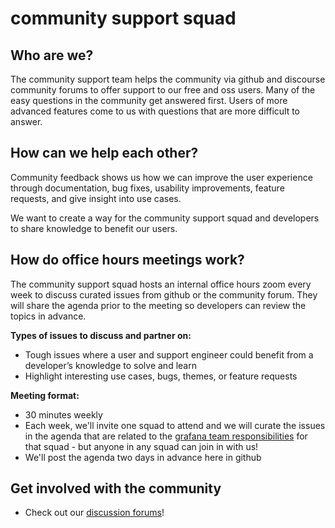 # community support squad

## Who are we?

The community support team helps the community via github and discourse community forums to offer support to our free and oss users. Many of the easy questions in the community get answered first. Users of more advanced features come to us with questions that are more difficult to answer. 

## How can we help each other?

Community feedback shows us how we can improve the user experience through documentation, bug fixes, usability improvements, feature requests, and give insight into use cases.

We want to create a way for the community support squad and developers to share knowledge to benefit our users.

## How do office hours meetings work? 

The community support squad hosts an internal office hours zoom every week to discuss curated issues from github or the community forum.  They will share the agenda prior to the meeting so developers can review the topics in advance. 

**Types of issues to discuss and partner on:** 
- Tough issues where a user and support engineer could benefit from a developer’s knowledge to solve and learn
- Highlight interesting use cases, bugs, themes, or feature requests

**Meeting format:**
- 30 minutes weekly
- Each week, we'll invite one squad to attend and we will curate the issues in the agenda that are related to the [grafana team responsibilities](https://docs.google.com/spreadsheets/d/1ILr-NYAFapP52K9_wnp2aDjnBHxCnQeag57mW4_UUrw/edit#gid=623522083) for that squad - but anyone in any squad can join in with us!
- We'll post the agenda two days in advance here in github


## Get involved with the community

- Check out our [discussion forums](https://community.grafana.com/)!
